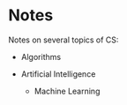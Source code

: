 # Notes
Notes on several topics of CS:

- Algorithms

- Artificial Intelligence
  - Machine Learning
  
